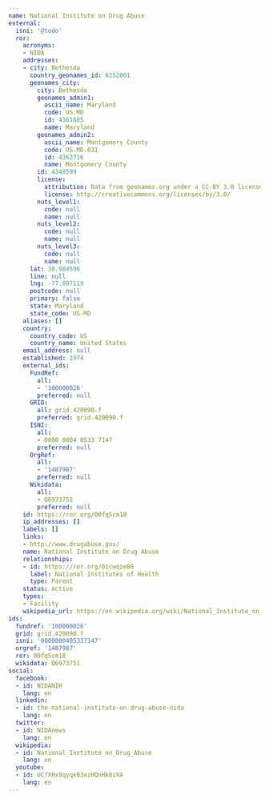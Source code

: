 ```yaml
---
name: National Institute on Drug Abuse
external:
  isni: '@todo'
  ror:
    acronyms:
    - NIDA
    addresses:
    - city: Bethesda
      country_geonames_id: 6252001
      geonames_city:
        city: Bethesda
        geonames_admin1:
          ascii_name: Maryland
          code: US.MD
          id: 4361885
          name: Maryland
        geonames_admin2:
          ascii_name: Montgomery County
          code: US.MD.031
          id: 4362716
          name: Montgomery County
        id: 4348599
        license:
          attribution: Data from geonames.org under a CC-BY 3.0 license
          license: http://creativecommons.org/licenses/by/3.0/
        nuts_level1:
          code: null
          name: null
        nuts_level2:
          code: null
          name: null
        nuts_level3:
          code: null
          name: null
      lat: 38.984596
      line: null
      lng: -77.097119
      postcode: null
      primary: false
      state: Maryland
      state_code: US-MD
    aliases: []
    country:
      country_code: US
      country_name: United States
    email_address: null
    established: 1974
    external_ids:
      FundRef:
        all:
        - '100000026'
        preferred: null
      GRID:
        all: grid.420090.f
        preferred: grid.420090.f
      ISNI:
        all:
        - 0000 0004 0533 7147
        preferred: null
      OrgRef:
        all:
        - '1487987'
        preferred: null
      Wikidata:
        all:
        - Q6973751
        preferred: null
    id: https://ror.org/00fq5cm18
    ip_addresses: []
    labels: []
    links:
    - http://www.drugabuse.gov/
    name: National Institute on Drug Abuse
    relationships:
    - id: https://ror.org/01cwqze88
      label: National Institutes of Health
      type: Parent
    status: active
    types:
    - Facility
    wikipedia_url: https://en.wikipedia.org/wiki/National_Institute_on_Drug_Abuse
ids:
  fundref: '100000026'
  grid: grid.420090.f
  isni: '0000000405337147'
  orgref: '1487987'
  ror: 00fq5cm18
  wikidata: Q6973751
social:
  facebook:
  - id: NIDANIH
    lang: en
  linkedin:
  - id: the-national-institute-on-drug-abuse-nida
    lang: en
  twitter:
  - id: NIDAnews
    lang: en
  wikipedia:
  - id: National_Institute_on_Drug_Abuse
    lang: en
  youtube:
  - id: UCfXHx9qyqeB3ezHQnHk8zXA
    lang: en
---
```

